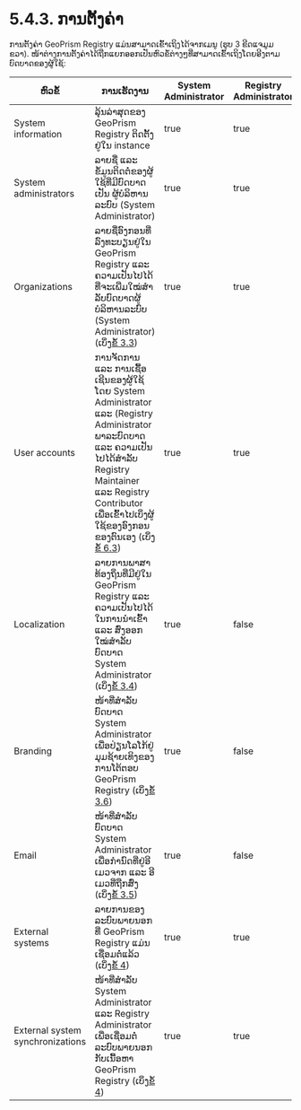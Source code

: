 # 5.4.3. ການຕັ້ງຄ່າ

ການຕັ້ງຄ່າ GeoPrism Registry ແມ່ນສາມາດເຂົ້າເຖິງໄດ້ຈາກເມນູ (ຮູບ 3 ຂີດແຈມູມຂວາ). ໜ້າຕ່າງການຕັ້ງຄ່າໄດ້ຖືກແຍກອອກເປັນຫົວຂໍ້ຕ່າງໆທີ່ສາມາດເຂົ້າເຖິງໂດຍອີງຕາມບົດບາດຂອງຜູ້ໃຊ້:

<table><thead><tr><th>ຫົວຂໍ້</th><th>ການເຮັດງານ</th><th data-type="checkbox">System Administrator</th><th data-type="checkbox">Registry Administrator</th><th data-type="checkbox">Registry Maintainer</th><th data-type="checkbox">Registry Contributor</th></tr></thead><tbody><tr><td>System information</td><td>ລຸ້ນລ່າສຸດຂອງ GeoPrism Registry ຕິດຕັ້ງຢູ່ໃນ instance</td><td>true</td><td>true</td><td>true</td><td>true</td></tr><tr><td>System administrators</td><td>ລາຍຊື່ ແລະ ຂໍ້ມູນຕິດຕໍ່ຂອງຜູ້ໃຊ້ທີ່ມີບົດບາດເປັນ ຜູ້ບໍລິຫານລະບົບ (System Administrator)</td><td>true</td><td>true</td><td>true</td><td>true</td></tr><tr><td>Organizations</td><td>ລາຍຊື່ອົງກອນທີ່ລົງທະບຽນຢູ່ໃນ GeoPrism Registry ແລະ ຄວາມເປັນໄປໄດ້ທີ່ຈະເພີ່ມໃໝ່ສໍາລັບບົດບາດຜູ້ບໍລິຫານລະບົບ (System Administrator) (ເບິ່ງ<a href="../../deployment-and-setup/3.3-organization-management/">ຂໍ້ 3.3</a>)</td><td>true</td><td>true</td><td>false</td><td>false</td></tr><tr><td>User accounts</td><td>ການຈັດການ ແລະ ການເຊື້ອເຊີນຂອງຜູ້ໃຊ້ໂດຍ System Administrator ແລະ (Registry Administrator ພາລະບົດບາດ ແລະ ຄວາມເປັນໄປໄດ້ສໍາລັບ Registry Maintainer ແລະ Registry Contributor ເພື່ອເຂົ້າໄປເບິ່ງຜູ້ໃຊ້ຂອງອົງກອນຂອງຕົນເອງ (ເບິ່ງ<a href="../../geoprism-registry-tutorial/6.3-user-management/">ຂໍ້ 6.3</a>)</td><td>true</td><td>true</td><td>true</td><td>true</td></tr><tr><td>Localization</td><td>ລາຍການພາສາທ້ອງຖິ່ນທີ່ມີຢູ່ໃນ GeoPrism Registry ແລະ ຄວາມເປັນໄປໄດ້ໃນການນໍາເຂົ້າ ແລະ ສົ່ງອອກໃໝ່ສໍາລັບບົດບາດ System Administrator (ເບິ່ງ<a href="../../deployment-and-setup/3.4-localisation/">ຂໍ້ 3.4</a>)</td><td>true</td><td>false</td><td>false</td><td>false</td></tr><tr><td>Branding</td><td>ໜ້າທີ່ສໍາລັບບົດບາດ System Administrator ເພື່ອປ່ຽນໂລໂກ້ຢູ່ມຸມຊ້າຍເທິງຂອງການໂຕ້ຕອບ GeoPrism Registry (ເບິ່ງ<a href="../../deployment-and-setup/3.6-branding-logo.md">ຂໍ້ 3.6</a>)</td><td>true</td><td>false</td><td>false</td><td>false</td></tr><tr><td>Email</td><td>ໜ້າທີ່ສໍາລັບບົດບາດ System Administrator ເພື່ອກໍານົດທີ່ຢູ່ອີເມວຈາກ ແລະ ອີເມວທີ່ຖືກສົ່ງ (ເບິ່ງ<a href="../../deployment-and-setup/3.5-system-email-management.md">ຂໍ້ 3.5</a>)</td><td>true</td><td>false</td><td>false</td><td>false</td></tr><tr><td>External systems</td><td>ລາຍການຂອງລະບົບພາຍນອກທີ່ GeoPrism Registry ແມ່ນເຊື່ອມຕໍ່ແລ້ວ (ເບິ່ງ<a href="../../external-system-integration/">ຂໍ້ 4</a>)</td><td>true</td><td>true</td><td>false</td><td>false</td></tr><tr><td>External system synchronizations</td><td>ໜ້າທີ່ສໍາລັບ System Administrator ແລະ Registry Administrator ເພື່ອເຊື່ອມຕໍ່ລະບົບພາຍນອກກັບເນື້ອຫາ GeoPrism Registry (ເບິ່ງ<a href="../../external-system-integration/">ຂໍ້ 4</a>)</td><td>true</td><td>true</td><td>false</td><td>false</td></tr></tbody></table>
